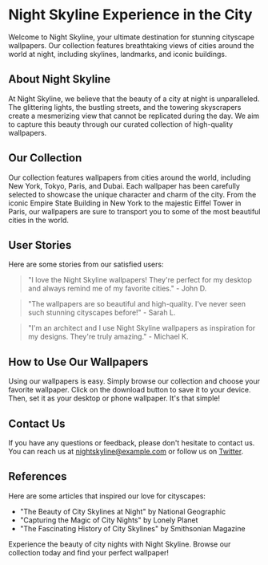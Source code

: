 <!--
Write me content for website with wallpaper which alt text is:

"A city skyline at night"

The name/title of the page should not be 1:1 copy of the alt text but rather a real content of the website which is using this wallpaper.

- Use markdown format 
- Start with the heading
- The content should look like a real website 
- Include real sections like references, contact, user stories, etc. use things relevant to the page purpose.
- Feel free to use structure like headings, bullets, numbering, blockquotes, paragraphs, horizontal lines, etc.
- You can use formatting like bold or _italic_
- You can include UTF-8 emojis
- Links should be only #hash anchors (and you can refer to the document itself)
- Do not include images
-->

<!--font:Montserrat-->

# Night Skyline Experience in the City

Welcome to Night Skyline, your ultimate destination for stunning cityscape wallpapers. Our collection features breathtaking views of cities around the world at night, including skylines, landmarks, and iconic buildings. 

## About Night Skyline

At Night Skyline, we believe that the beauty of a city at night is unparalleled. The glittering lights, the bustling streets, and the towering skyscrapers create a mesmerizing view that cannot be replicated during the day. We aim to capture this beauty through our curated collection of high-quality wallpapers.

## Our Collection

Our collection features wallpapers from cities around the world, including New York, Tokyo, Paris, and Dubai. Each wallpaper has been carefully selected to showcase the unique character and charm of the city. From the iconic Empire State Building in New York to the majestic Eiffel Tower in Paris, our wallpapers are sure to transport you to some of the most beautiful cities in the world.

## User Stories

Here are some stories from our satisfied users:

> "I love the Night Skyline wallpapers! They're perfect for my desktop and always remind me of my favorite cities." - John D.

> "The wallpapers are so beautiful and high-quality. I've never seen such stunning cityscapes before!" - Sarah L.

> "I'm an architect and I use Night Skyline wallpapers as inspiration for my designs. They're truly amazing." - Michael K.

## How to Use Our Wallpapers

Using our wallpapers is easy. Simply browse our collection and choose your favorite wallpaper. Click on the download button to save it to your device. Then, set it as your desktop or phone wallpaper. It's that simple!

## Contact Us

If you have any questions or feedback, please don't hesitate to contact us. You can reach us at [nightskyline@example.com](mailto:nightskyline@example.com) or follow us on [Twitter](#).

## References

Here are some articles that inspired our love for cityscapes:

- "The Beauty of City Skylines at Night" by National Geographic
- "Capturing the Magic of City Nights" by Lonely Planet
- "The Fascinating History of City Skylines" by Smithsonian Magazine

Experience the beauty of city nights with Night Skyline. Browse our collection today and find your perfect wallpaper!
